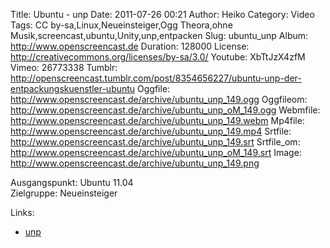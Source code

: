 Title: Ubuntu - unp
Date: 2011-07-26 00:21
Author: Heiko
Category: Video
Tags: CC by-sa,Linux,Neueinsteiger,Ogg Theora,ohne Musik,screencast,ubuntu,Unity,unp,entpacken
Slug: ubuntu_unp
Album: http://www.openscreencast.de
Duration: 128000
License: http://creativecommons.org/licenses/by-sa/3.0/
Youtube: XbTtJzX4zfM
Vimeo: 26773338
Tumblr: http://openscreencast.tumblr.com/post/8354656227/ubuntu-unp-der-entpackungskuenstler-ubuntu
Oggfile: http://www.openscreencast.de/archive/ubuntu_unp_149.ogg
Oggfileom: http://www.openscreencast.de/archive/ubuntu_unp_oM_149.ogg
Webmfile: http://www.openscreencast.de/archive/ubuntu_unp_149.webm
Mp4file: http://www.openscreencast.de/archive/ubuntu_unp_149.mp4
Srtfile: http://www.openscreencast.de/archive/ubuntu_unp_149.srt
Srtfile_om: http://www.openscreencast.de/archive/ubuntu_unp_oM_149.srt
Image: http://www.openscreencast.de/archive/ubuntu_unp_149.png

Ausgangspunkt: Ubuntu 11.04  
Zielgruppe: Neueinsteiger  

Links:

  * [unp](http://wiki.ubuntuusers.de/unp "Link zu unp" )


